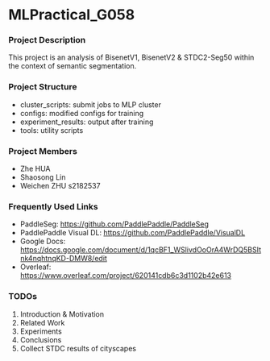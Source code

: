 # MLPractical_G058
### Project Description
This project is an analysis of BisenetV1, BisenetV2 & STDC2-Seg50 within the context of semantic segmentation.

### Project Structure
- cluster_scripts: submit jobs to MLP cluster
- configs: modified configs for training
- experiment_results: output after training
- tools: utility scripts

### Project Members
- Zhe HUA
- Shaosong Lin
- Weichen ZHU s2182537

### Frequently Used Links
- PaddleSeg: https://github.com/PaddlePaddle/PaddleSeg
- PaddlePaddle Visual DL: https://github.com/PaddlePaddle/VisualDL
- Google Docs: https://docs.google.com/document/d/1qcBF1_WSlivdOoOrA4WrDQ5BSItnk4nqhtnqKD-DMW8/edit
- Overleaf: https://www.overleaf.com/project/620141cdb6c3d1102b42e613

### TODOs
1. Introduction & Motivation
2. Related Work
3. Experiments
4. Conclusions
5. Collect STDC results of cityscapes
